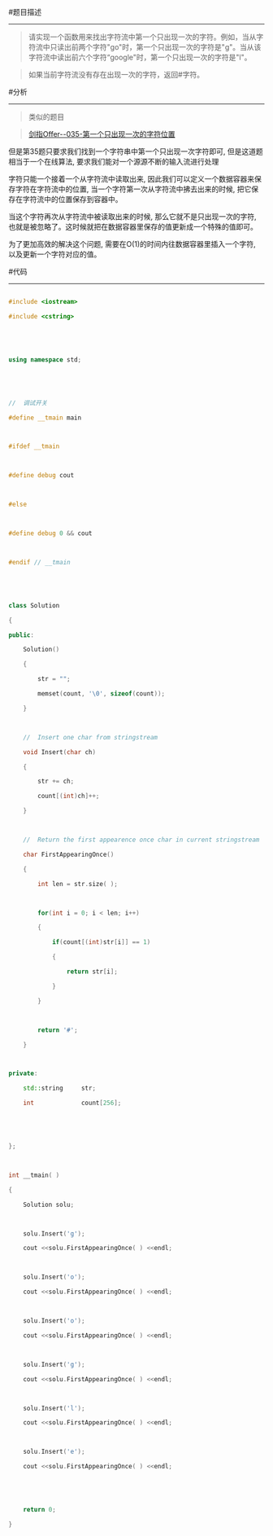 



#题目描述

-------





>请实现一个函数用来找出字符流中第一个只出现一次的字符。例如，当从字符流中只读出前两个字符"go"时，第一个只出现一次的字符是"g"。当从该字符流中读出前六个字符“google"时，第一个只出现一次的字符是"l"。



>如果当前字符流没有存在出现一次的字符，返回#字符。



#分析

-------





>类似的题目

>

>[剑指Offer--035-第一个只出现一次的字符位置](http://blog.csdn.net/gatieme/article/details/51598809)



但是第35题只要求我们找到一个字符串中第一个只出现一次字符即可, 但是这道题相当于一个在线算法, 要求我们能对一个源源不断的输入流进行处理



字符只能一个接着一个从字符流中读取出来, 因此我们可以定义一个数据容器来保存字符在字符流中的位置, 当一个字符第一次从字符流中拂去出来的时候, 把它保存在字符流中的位置保存到容器中。



当这个字符再次从字符流中被读取出来的时候, 那么它就不是只出现一次的字符, 也就是被忽略了。这时候就把在数据容器里保存的值更新成一个特殊的值即可。



为了更加高效的解决这个问题, 需要在O(1)的时间内往数据容器里插入一个字符, 以及更新一个字符对应的值。





#代码

-------



```cpp

#include <iostream>

#include <cstring>





using namespace std;





//  调试开关

#define __tmain main



#ifdef __tmain



#define debug cout



#else



#define debug 0 && cout



#endif // __tmain





class Solution

{

public:

    Solution()

    {

        str = "";

        memset(count, '\0', sizeof(count));

    }



    //  Insert one char from stringstream

    void Insert(char ch)

    {

        str += ch;

        count[(int)ch]++;

    }



    //  Return the first appearence once char in current stringstream

    char FirstAppearingOnce()

    {

        int len = str.size( );



        for(int i = 0; i < len; i++)

        {

            if(count[(int)str[i]] == 1)

            {

                return str[i];

            }

        }



        return '#';

    }



private:

    std::string     str;

    int             count[256];





};



int __tmain( )

{

    Solution solu;



    solu.Insert('g');

    cout <<solu.FirstAppearingOnce( ) <<endl;



    solu.Insert('o');

    cout <<solu.FirstAppearingOnce( ) <<endl;



    solu.Insert('o');

    cout <<solu.FirstAppearingOnce( ) <<endl;



    solu.Insert('g');

    cout <<solu.FirstAppearingOnce( ) <<endl;



    solu.Insert('l');

    cout <<solu.FirstAppearingOnce( ) <<endl;



    solu.Insert('e');

    cout <<solu.FirstAppearingOnce( ) <<endl;





    return 0;

}

```





